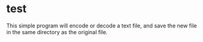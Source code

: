 # test
This simple program will encode or decode a text file, and save the new file in the same directory as the original file.
